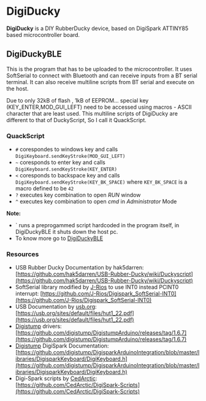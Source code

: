 # DigiDucky

**DigiDucky** is a DIY RubberDucky device, based on DigiSpark ATTINY85 based microcontroller board.

## DigiDuckyBLE

This is the program that has to be uploaded to the microcontroller. It uses SoftSerial to connect with Bluetooth and can receive inputs from a BT serial terminal.
It can also receive multiline scripts from BT serial and execute on the host.  

Due to only 32kB of flash , 1kB of EEPROM... special key (KEY_ENTER,MOD_GUI_LEFT) need to be accessed using macros - ASCII character that are least used. This multiline scripts of DigiDucky are different to that of DuckyScript, So I call it QuackScript.

### QuackScript

* `#` corespondes to windows key and calls `DigiKeyboard.sendKeyStroke(MOD_GUI_LEFT)`  
* `~` coresponds to enter key and calls `DigiKeyboard.sendKeyStroke(KEY_ENTER)`  
* `<` coresponds to backspace key and calls `DigiKeyboard.sendKeyStroke(KEY_BK_SPACE)` where `KEY_BK_SPACE` is a macro defined to be `42 ` 
* `?` executes key combination to open *RUN* window    
* `^` executes key combination to open *cmd* in *Administrator* Mode  
  
**Note:**  
* \` runs a preprogammed script hardcoded in the program itself, in DigiDuckyBLE it shuts down the host pc.
* To know more go to [DigiDuckyBLE](/DigiDuckBLE.md)

### Resources

* USB Rubber Ducky Documentation by hak5darren: [https://github.com/hak5darren/USB-Rubber-Ducky/wiki/Duckyscript](https://github.com/hak5darren/USB-Rubber-Ducky/wiki/Duckyscript)  
* SoftSerial library modified by [J-Rios](https://github.com/J-Rios) to use INT0 instead PCINT0 interrupt: [https://github.com/J-Rios/Digispark_SoftSerial-INT0](https://github.com/J-Rios/Digispark_SoftSerial-INT0)
* USB Documentation by [usb.org](https://usb.org/): [https://usb.org/sites/default/files/hut1_22.pdf](https://usb.org/sites/default/files/hut1_22.pdf)
* [Digistump](https://github.com/digistump) drivers: [https://github.com/digistump/DigistumpArduino/releases/tag/1.6.7](https://github.com/digistump/DigistumpArduino/releases/tag/1.6.7)  
* [Digistump](https://github.com/digistump) DigiSpark Documentation: [https://github.com/digistump/DigisparkArduinoIntegration/blob/master/libraries/DigisparkKeyboard/DigiKeyboard.h](https://github.com/digistump/DigisparkArduinoIntegration/blob/master/libraries/DigisparkKeyboard/DigiKeyboard.h)  
* Digi-Spark scripts by [CedArctic](https://github.com/CedArctic): [https://github.com/CedArctic/DigiSpark-Scripts](https://github.com/CedArctic/DigiSpark-Scripts)
